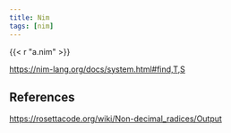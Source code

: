 ```yaml
---
title: Nim
tags: [nim]
---
```


{{< r "a.nim" >}}

<https://nim-lang.org/docs/system.html#find,T,S>

## References

<https://rosettacode.org/wiki/Non-decimal_radices/Output>
